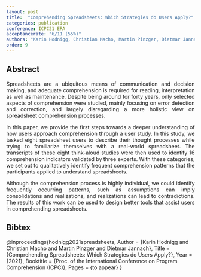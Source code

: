 ```yaml
---
layout: post
title:  "Comprehending Spreadsheets: Which Strategies do Users Apply?"
categories: publication
conference: ICPC21 ERA 
acceptancerate: "6/11 (55%)"
authors: "Karin Hodnigg, Christian Macho, Martin Pinzger, Dietmar Jannach"
order: 9
---
```

<h2>Abstract</h2>
<div style="text-align:justify">Spreadsheets are a ubiquitous means of communication and decision making, and adequate comprehension is required for reading, interpretation as well as maintenance. Despite being around for forty years, only selected aspects of comprehension were studied, mainly focusing on error detection and correction, and largely disregarding a more holistic view on spreadsheet comprehension processes.

In this paper, we provide the first steps towards a deeper understanding of how users approach comprehension through a user study. In this study, we tasked eight spreadsheet users to describe their thought processes while trying to familiarize themselves with a real-world spreadsheet. The transcripts of these eight think-aloud studies were then used to identify 16 comprehension indicators validated by three experts. With these categories, we set out to qualitatively identify frequent comprehension patterns that the participants applied to understand spreadsheets.

Although the comprehension process is highly individual, we could identify frequently occurring patterns, such as assumptions can imply consolidations and realizations, and realizations can lead to contradictions.
The results of this work can be used to design better tools that assist users in comprehending spreadsheets.</div>
<!-- 
<h2>Tools and Data</h2>
<div>
<a href="{{ site.url }}/preprints/ExtractingBuildChangesWithBuildDiff.pdf" target="_blank">Preprint</a>, 
<a href="{{ site.url }}/preprints/differ-maven-differ-0.0.6.jar" target="_blank">Executeable</a>, 
<a href="{{ site.url }}/preprints/BuildChangeTaxonomy.pdf" target="_blank">Build Change Taxonomy</a>, 
<a href="{{ site.url }}/preprints/evaluationP1.xls" target="_blank">Evaluation 1</a>,
<a href="{{ site.url }}/preprints/evaluationP2.xls" target="_blank">Evaluation 2</a>

</div>
 -->
<h2>Bibtex</h2>
@inproceedings{hodnigg2021spreadsheets,
  Author = {Karin Hodnigg and Christian Macho and Martin Pinzger and Dietmar Jannach},
  Title = {Comprehending Spreadsheets: Which Strategies do Users Apply?},
  Year = {2021},
  Booktitle = {Proc. of the International Conference on Program Comprehension (ICPC)},
  Pages = {to appear}
}
